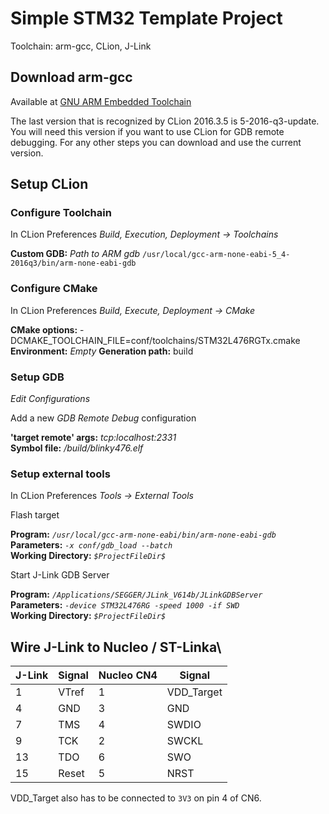 # Simple STM32 Template Project

Toolchain: arm-gcc, CLion, J-Link

## Download arm-gcc

Available at [GNU ARM Embedded Toolchain](https://developer.arm.com/open-source/gnu-toolchain/gnu-rm/downloads)

The last version that is recognized by CLion 2016.3.5 is 5-2016-q3-update. You will need this version if you want to use
CLion for GDB remote debugging. For any other steps you can download and use the current version.

## Setup CLion

### Configure Toolchain

In CLion Preferences _Build, Execution, Deployment -> Toolchains_

**Custom GDB:** _Path to ARM gdb_ `/usr/local/gcc-arm-none-eabi-5_4-2016q3/bin/arm-none-eabi-gdb` 

### Configure CMake

In CLion Preferences _Build, Execute, Deployment -> CMake_

**CMake options:** -DCMAKE_TOOLCHAIN_FILE=conf/toolchains/STM32L476RGTx.cmake  
**Environment:** _Empty_
**Generation path:** build

### Setup GDB

_Edit Configurations_

Add a new _GDB Remote Debug_ configuration

**'target remote' args:** _tcp:localhost:2331_  
**Symbol file:** _<PATH-TO-PROJECT>/build/blinky476.elf_

### Setup external tools

In CLion Preferences _Tools -> External Tools_

Flash target

**Program:** _`/usr/local/gcc-arm-none-eabi/bin/arm-none-eabi-gdb`_  
**Parameters:** _`-x conf/gdb_load --batch`_  
**Working Directory:** _`$ProjectFileDir$`_  

Start J-Link GDB Server

**Program:** _`/Applications/SEGGER/JLink_V614b/JLinkGDBServer`_  
**Parameters:** _`-device STM32L476RG -speed 1000 -if SWD`_  
**Working Directory:** _`$ProjectFileDir$`_  

## Wire J-Link to Nucleo / ST-Linka\

| J-Link | Signal | Nucleo CN4 | Signal     |
|--------|--------|------------|------------|
| 1	     | VTref  | 1          | VDD_Target |
| 4      | GND    | 3          | GND        |
| 7      | TMS    | 4          | SWDIO      |
| 9      | TCK    | 2          | SWCKL      |
| 13     | TDO    | 6          | SWO        |
| 15     | Reset  | 5          | NRST       |

VDD_Target also has to be connected to `3V3` on pin 4 of CN6.